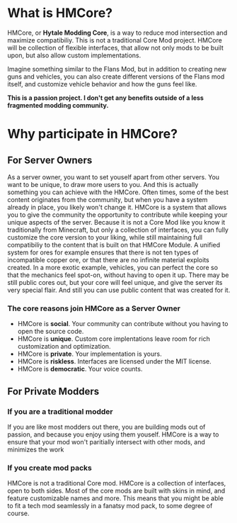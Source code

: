 # What is HMCore?
HMCore, or **Hytale Modding Core**, is a way to reduce mod intersection and maximize compatibiliy. This is not a traditional Core Mod project. HMCore will be collection of flexible interfaces, that allow not only mods to be built upon, but also allow custom implementations.

Imagine something similar to the Flans Mod, but in addition to creating new guns and vehicles, you can also create different versions of the Flans mod itself, and customize vehicle behavior and how the guns feel like.

**This is a passion project. I don't get any benefits outside of a less fragmented modding community.**
# Why participate in HMCore?
## For Server Owners
As a server owner, you want to set youself apart from other servers. You want to be unique, to draw more users to you.
And this is actually something you can achieve with the HMCore. Often times, some of the best content originates from the community, but when you have a system already in place, you likely won't change it. HMCore is a system that allows you to give the community the opportunity to contribute while keeping your unique aspects of the server.
Because it is not a Core Mod like you know it traditionally from Minecraft, but only a collection of interfaces, you can fully customize the core version to your liking, while still maintaining full compatibiliy to the content that is built on that HMCore Module.
A unified system for ores for example ensures that there is not ten types of incompatible copper ore, or that there are no infinite material exploits created.
In a more exotic example, vehicles, you can perfect the core so that the mechanics feel spot-on, without having to open it up. There may be still public cores out, but your core will feel unique, and give the server its very special flair. And still you can use public content that was created for it.
### The core reasons join HMCore as a Server Owner
* HMCore is **social**. Your community can contribute without you having to open the source code.
* HMCore is **unique**. Custom core implentations leave room for rich customization and optimization.
* HMCore is **private**. Your implementation is yours.
* HMCore is **riskless**. Interfaces are licensed under the MIT license.
* HMCore is **democratic**. Your voice counts.
## For Private Modders
### If you are a traditional modder
If you are like most modders out there, you are building mods out of passion, and because you enjoy using them youself. HMCore is a way to ensure that your mod won't paritially intersect with other mods, and minimizes the work 
### If you create mod packs
HMCore is not a traditional Core mod. HMCore is a collection of interfaces, open to both sides. Most of the core mods are built with skins in mind, and feature customizable names and more. This means that you might be able to fit a tech mod seamlessly in a fanatsy mod pack, to some degree of course.
